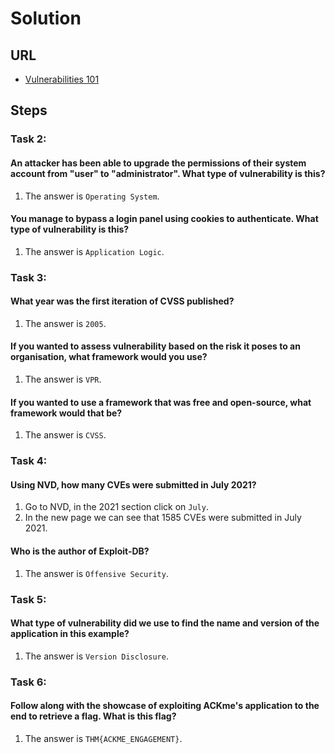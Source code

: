 # Solution

## URL
- [Vulnerabilities 101](https://tryhackme.com/room/vulnerabilities101)

## Steps

### Task 2:
#### An attacker has been able to upgrade the permissions of their system account from "user" to "administrator". What type of vulnerability is this?
1. The answer is `Operating System`.

#### You manage to bypass a login panel using cookies to authenticate. What type of vulnerability is this?
1. The answer is `Application Logic`.

### Task 3:
#### What year was the first iteration of CVSS published?
1. The answer is `2005`.

#### If you wanted to assess vulnerability based on the risk it poses to an organisation, what framework would you use?
1. The answer is `VPR`.

#### If you wanted to use a framework that was free and open-source, what framework would that be?
1. The answer is `CVSS`.

### Task 4:
#### Using NVD, how many CVEs were submitted in July 2021?
1. Go to NVD, in the 2021 section click on `July`.
2. In the new page we can see that 1585 CVEs were submitted in July 2021.

#### Who is the author of Exploit-DB?
1. The answer is `Offensive Security`.


### Task 5:
#### What type of vulnerability did we use to find the name and version of the application in this example?
1. The answer is `Version Disclosure`.

### Task 6:
#### Follow along with the showcase of exploiting ACKme's application to the end to retrieve a flag. What is this flag?
1. The answer is `THM{ACKME_ENGAGEMENT}`.